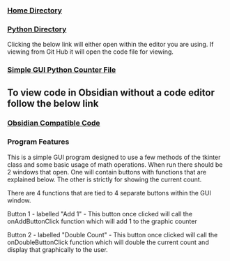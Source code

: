 ### [Home Directory](/CodeLanguages/ReadMe.md)

### [Python Directory](/CodeLanguages/Python/PythonContents.md)

Clicking the below link will either open within the editor you are using. 
If viewing from Git Hub it will open the code file for viewing.
### [Simple GUI Python Counter File](simpleCounterGUI.py)

## To view code in Obsidian without a code editor follow the below link

### [Obsidian Compatible Code](simpleCounterGUIcode.md)

### Program Features

This is a simple GUI program designed to use a few methods of the tkinter class and some basic usage of math operations. 
When run there should be 2 windows that open. One will contain buttons with functions that are explained below. The other is strictly for showing the current count.

There are 4 functions that are tied to 4 separate buttons within the GUI window. 

Button 1 - labelled "Add 1" 
	- This button once clicked will call the onAddButtonClick function which will add 1 to the graphic counter

Button 2 - labelled "Double  Count"
	- This button once clicked will call the onDoubleButtonClick function which will double the current count and display that graphically to the user. 